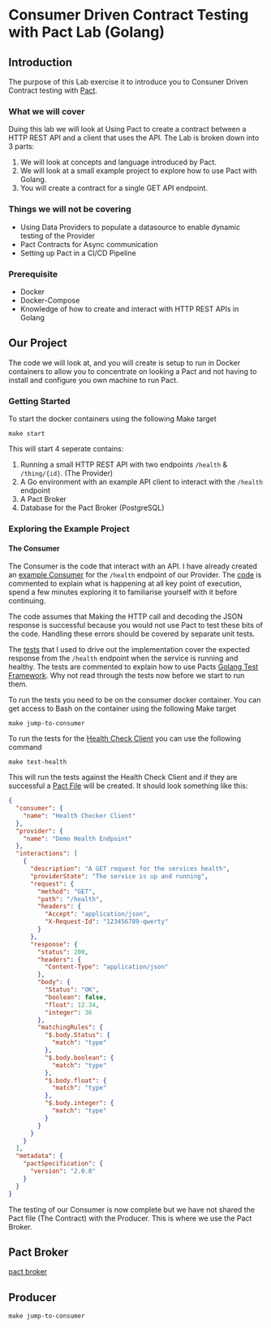 # Consumer Driven Contract Testing with Pact Lab (Golang)

## Introduction 

The purpose of this Lab exercise it to introduce you to Consuner Driven Contract testing with [Pact](https://pact.io/).

### What we will cover

Duing this lab we will look at Using Pact to create a contract between a HTTP REST API and a client that uses the API. 
The Lab is broken down into 3 parts:

1. We will look at concepts and language introduced by Pact. 
2. We will look at a small example project to explore how to use Pact with Golang. 
3. You will create a contract for a single GET API endpoint.

### Things we will not be covering

- Using Data Providers to populate a datasource to enable dynamic testing of the Provider
- Pact Contracts for Async communication
- Setting up Pact in a CI/CD Pipeline

### Prerequisite

- Docker
- Docker-Compose
- Knowledge of how to create and interact with HTTP REST APIs in Golang
  
## Our Project

The code we will look at, and you will create is setup to run in Docker containers to allow you to concentrate on looking
a Pact and not having to install and configure you own machine to run Pact.

### Getting Started

To start the docker containers using the following Make target

```shell
make start
```

This will start 4 seperate contains:

1. Running a small HTTP REST API with two endpoints `/health` & `/thing/{id}`. (The Provider)
2. A Go environment with an example API client to interact with the `/health` endpoint
3. A Pact Broker 
4. Database for the Pact Broker (PostgreSQL) 

### Exploring the Example Project

#### The Consumer

The Consumer is the code that interact with an API. I have already created an [example Consumer](consumer/health.go) for 
the `/health` endpoint of our Provider. The [code](consumer/health.go) is commented to explain what is happening at all 
key point of execution, spend a few minutes exploring it to familiarise yourself with it before continuing. 

The code assumes that Making the HTTP call and decoding the JSON response is successful because you would not use Pact 
to test these bits of the code. Handling these errors should be covered by separate unit tests.

The [tests](consumer/health_test.go) that I used to drive out the implementation cover the expected response from the 
`/health` endpoint when the service is running and healthy. The tests are commented to explain how to use Pacts 
[Golang Test Framework](https://github.com/pact-foundation/pact-go). Why not read through the tests now before we start 
to run them.

To run the tests you need to be on the consumer docker container. You can get access to Bash on the container using the 
following Make target

```shell
make jump-to-consumer
```

To run the tests for the [Health Check Client](consumer/health.go) you can use the following command 

```shell
make test-health 
```

This will run the tests against the Health Check Client and if they are successful a 
[Pact File](consumer/pacts/health_checker_client-demo_health_endpoint.json) will be created. It should look something like this:

```json
{
  "consumer": {
    "name": "Health Checker Client"
  },
  "provider": {
    "name": "Demo Health Endpoint"
  },
  "interactions": [
    {
      "description": "A GET request for the services health",
      "providerState": "The service is up and running",
      "request": {
        "method": "GET",
        "path": "/health",
        "headers": {
          "Accept": "application/json",
          "X-Request-Id": "123456789-qwerty"
        }
      },
      "response": {
        "status": 200,
        "headers": {
          "Content-Type": "application/json"
        },
        "body": {
          "Status": "OK",
          "boolean": false,
          "float": 12.34,
          "integer": 36
        },
        "matchingRules": {
          "$.body.Status": {
            "match": "type"
          },
          "$.body.boolean": {
            "match": "type"
          },
          "$.body.float": {
            "match": "type"
          },
          "$.body.integer": {
            "match": "type"
          }
        }
      }
    }
  ],
  "metadata": {
    "pactSpecification": {
      "version": "2.0.0"
    }
  }
}
```

The testing of our Consumer is now complete but we have not shared the Pact file (The Contract) with the Producer. 
This is where we use the Pact Broker.

## Pact Broker

[pact broker](http://localhost:9393/)

## Producer

`make jump-to-consumer`
